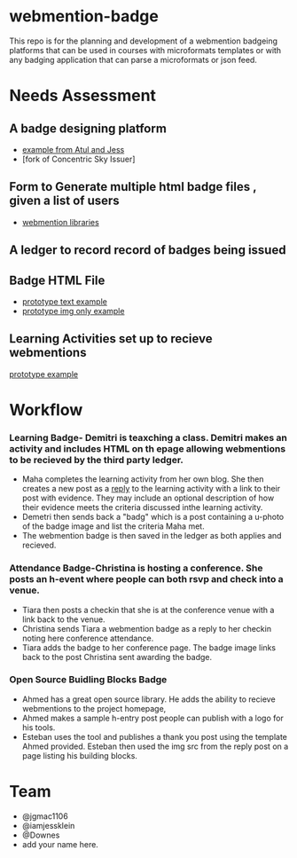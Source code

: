 # webmention-badge

This repo is for the planning and development of a webmention badgeing platforms that can be used in courses with microformats templates or with any badging application that can parse a microformats or json feed.

# Needs Assessment
## A badge designing platform
* [example from Atul and Jess](https://github.com/jgmac1106/badgemaker-prototype)
* [fork of Concentric Sky Issuer]
## Form to Generate multiple html badge files , given a list of users
* [webmention libraries](https://indieweb.org/Webmention-developer#Libraries)
## A ledger to record record of badges being issued
## Badge HTML File
* [prototype text example](https://github.com/jgmac1106/webmention-badges/blob/master/examplebadge.html)
* [prototype img only example](https://github.com/jgmac1106/webmention-badges/blob/master/imageonlybadge.html)
## Learning Activities set up to recieve webmentions
[prototype example](https://github.com/jgmac1106/webmention-badges/blob/master/learningactivityexample.html)

# Workflow
### Learning Badge- Demitri is teaxching a class. Demitri makes an activity and includes HTML on th epage allowing webmentions to be recieved by the third party ledger.

* Maha completes the learning activity from her own blog. She then creates a new post as a [reply](https://indieweb.org/reply)  to the learning activity with a link to their post with evidence. They may include an optional description of how their evidence meets the criteria discussed inthe learning activity.
* Demetri then sends back a "badg" which is a post containing a u-photo of the badge image and list the criteria Maha met. 
* The webmention badge is then saved in the ledger as both applies and recieved.

### Attendance Badge-Christina is hosting a conference. She posts an h-event where people can both rsvp and check into a venue.

* Tiara then posts a checkin that she is at the conference venue with a link back to the venue.
* Christina sends Tiara a webmention badge as a reply to her checkin noting here conference attendance.
* Tiara adds the badge to her conference page. The badge image links back to the post Christina sent awarding the badge.

### Open Source Buidling Blocks Badge

* Ahmed has a great open source library. He adds the ability to recieve webmentions to the project homepage,
* Ahmed makes a sample h-entry post people can publish with a logo for his tools.
* Esteban uses the tool and publishes a thank you post using the template Ahmed provided. Esteban then used the img src from the reply post on a page listing his building blocks.

# Team
* @jgmac1106
* @iamjessklein
* @Downes
* add your name here.


